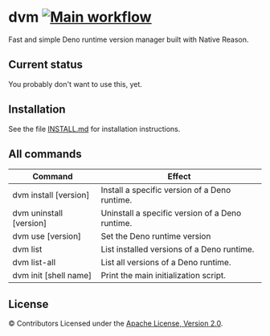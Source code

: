 # dvm [![Main workflow](https://github.com/imbsky/dvm/workflows/Main%20workflow/badge.svg)](https://github.com/imbsky/dvm/actions)

Fast and simple Deno runtime version manager built with Native Reason.

## Current status

You probably don't want to use this, yet.

## Installation

See the file [INSTALL.md](INSTALL.md) for installation instructions.

## All commands

| Command                 | Effect                                          |
| ----------------------- | ----------------------------------------------- |
| dvm install [version]   | Install a specific version of a Deno runtime.   |
| dvm uninstall [version] | Uninstall a specific version of a Deno runtime. |
| dvm use [version]       | Set the Deno runtime version                    |
| dvm list                | List installed versions of a Deno runtime.      |
| dvm list-all            | List all versions of a Deno runtime.            |
| dvm init [shell name]   | Print the main initialization script.           |

## License

&copy; Contributors Licensed under the
[Apache License, Version 2.0](https://www.apache.org/licenses/LICENSE-2.0).
